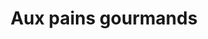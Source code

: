 ---
title: "Aux pains gourmands"
url: /plombieres-les-dijon/aux-pains-gourmands/
shop: boulangerie
---